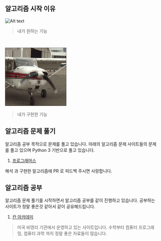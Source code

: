 ## 알고리즘 시작 이유

![Alt text](/images/want_airplane.gif)
> 내가 원하는 기능 

<br>

![Alt text](/images/airplane.gif)
> 내가 구현한 기능 

## 알고리즘 문제 풀기

알고리즘 공부 목적으로 문제를 풀고 있습니다. 아래의 알고리즘 문제 사이트들의 문제를 풀고 있으며 Python 3 기반으로 풀고 있습니다.

1. [프로그래머스](https://programmers.co.kr/learn/challenges)

해석 과 구현한 알고리즘에 PR 로 피드백 주시면 사랑합니다.

## 알고리즘 공부

알고리즘 문제 풀기를 시작하면서 알고리즘 공부를 같이 진행하고 있습니다. 공부하는 사이트가 정말 좋은것 같아서 같이 공유해드립니다.


1. [칸 아카데미](https://ko.khanacademy.org/) 
> 미국 비영리 기관에서 운영하고 있는 사이트입니다. 수학부터 컴퓨터 프로그래밍, 컴퓨터 과학 까지 정말 좋은 자료들이 많습니다. 


